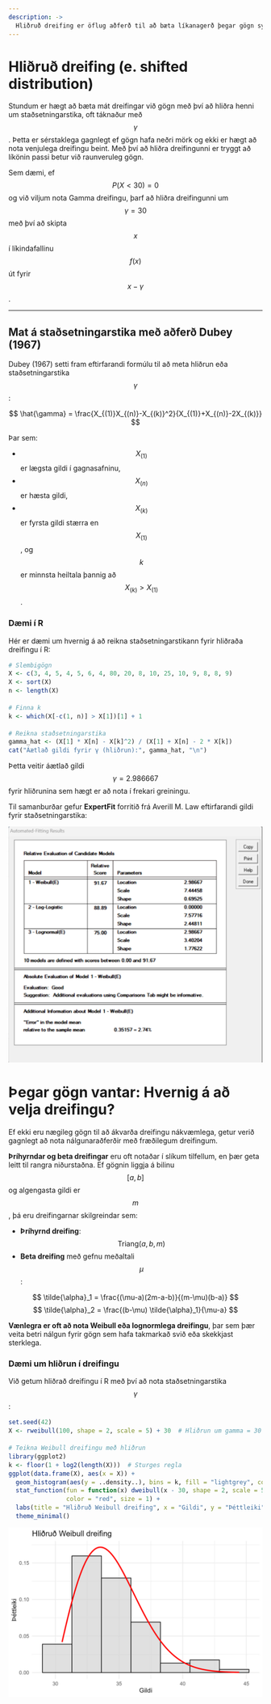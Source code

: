 ```yaml
---
description: ->
  Hliðruð dreifing er öflug aðferð til að bæta líkanagerð þegar gögn sýna skekkjun eða hafa náttúruleg neðri mörk. Með réttum staðsetningarstika getur verið hægt að nota klassískar dreifingar með meiri nákvæmni og bætt aðlögun að raunverulegum gögnum.
---
```


# Hliðruð dreifing (e. shifted distribution)

Stundum er hægt að bæta mát dreifingar við gögn með því að hliðra henni um staðsetningarstika, oft
táknaður með $$\gamma$$. Þetta er sérstaklega gagnlegt ef gögn hafa neðri mörk og ekki er hægt að
nota venjulega dreifingu beint. Með því að hliðra dreifingunni er tryggt að líkönin passi betur við
raunveruleg gögn.

Sem dæmi, ef $$P(X < 30) = 0$$ og við viljum nota Gamma dreifingu, þarf að hliðra dreifingunni
um $$\gamma = 30$$ með því að skipta $$x$$ í líkindafallinu $$f(x)$$ út fyrir 
$$x - \gamma$$.

---

## Mat á staðsetningarstika með aðferð Dubey (1967)

Dubey (1967) setti fram eftirfarandi formúlu til að meta hliðrun eða staðsetningarstika 
$$\gamma$$:

$$ \hat{\gamma} = \frac{X_{(1)}X_{(n)}-X_{(k)}^2}{X_{(1)}+X_{(n)}-2X_{(k)}} $$

Þar sem:

- $$X_{(1)}$$ er lægsta gildi í gagnasafninu,
- $$X_{(n)}$$ er hæsta gildi,
- $$X_{(k)}$$ er fyrsta gildi stærra en $$X_{(1)}$$, og $$k$$ er minnsta heiltala þannig að 
  $$X_{(k)} > X_{(1)}$$.

### Dæmi í R

Hér er dæmi um hvernig á að reikna staðsetningarstikann fyrir hliðraða dreifingu í R:

```r
# Slembigögn
X <- c(3, 4, 5, 4, 5, 6, 4, 80, 20, 8, 10, 25, 10, 9, 8, 8, 9)
X <- sort(X)
n <- length(X)

# Finna k
k <- which(X[-c(1, n)] > X[1])[1] + 1

# Reikna staðsetningarstika
gamma_hat <- (X[1] * X[n] - X[k]^2) / (X[1] + X[n] - 2 * X[k])
cat("Áætlað gildi fyrir γ (hliðrun):", gamma_hat, "\n")
```

Þetta veitir áætlað gildi $$\gamma=2.986667$$ fyrir hliðrunina sem hægt er að nota í frekari 
greiningu.

Til samanburðar gefur **ExpertFit** forritið frá Averill M. Law eftirfarandi gildi fyrir
staðsetningarstika:

![Staðsetningarstikarit fyrir hliðraða dreifingu í ExpertFit](figs/shifted_distribution_expertfit.png)


# Þegar gögn vantar: Hvernig á að velja dreifingu?

Ef ekki eru nægileg gögn til að ákvarða dreifingu nákvæmlega, getur verið gagnlegt að nota
nálgunaraðferðir með fræðilegum dreifingum.

**Þríhyrndar og beta dreifingar** eru oft notaðar í slíkum tilfellum, en þær geta leitt til rangra
niðurstaðna. Ef gögnin liggja á bilinu $$[a,b]$$ og algengasta gildi er $$m$$, þá eru
dreifingarnar skilgreindar sem:

- **Þríhyrnd dreifing**: $$\text{Triang}(a, b, m)$$
- **Beta dreifing** með gefnu meðaltali $$\mu$$:

$$ \tilde{\alpha}_1 = \frac{(\mu-a)(2m-a-b)}{(m-\mu)(b-a)} $$
$$ \tilde{\alpha}_2 = \frac{(b-\mu) \tilde{\alpha}_1}{\mu-a} $$

**Vænlegra er oft að nota Weibull eða lognormlega dreifingu**, þar sem þær veita betri nálgun
fyrir gögn sem hafa takmarkað svið eða skekkjast sterklega.

### Dæmi um hliðrun í dreifingu

Við getum hliðrað dreifingu í R með því að nota staðsetningarstika $$\gamma$$:

```r
set.seed(42)
X <- rweibull(100, shape = 2, scale = 5) + 30  # Hliðrun um gamma = 30

# Teikna Weibull dreifingu með hliðrun
library(ggplot2)
k <- floor(1 + log2(length(X)))  # Sturges regla
ggplot(data.frame(X), aes(x = X)) +
  geom_histogram(aes(y = ..density..), bins = k, fill = "lightgrey", color = "black", alpha = 0.7) +
  stat_function(fun = function(x) dweibull(x - 30, shape = 2, scale = 5),
                color = "red", size = 1) +
  labs(title = "Hliðruð Weibull dreifing", x = "Gildi", y = "Þéttleiki") +
  theme_minimal()
```

![Hliðruð Weibull dreifing](figs/distribution_shifted.jpg)
